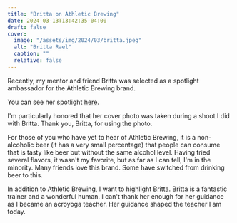 ```yaml
---
title: "Britta on Athletic Brewing"
date: 2024-03-13T13:42:35-04:00
draft: false
cover:
  image: "/assets/img/2024/03/britta.jpeg"
  alt: "Britta Rael"
  caption: ""
  relative: false
---
```


Recently, my mentor and friend Britta was selected as a spotlight ambassador for the Athletic Brewing brand.

You can see her spotlight [here](https://athleticbrewing.com/blogs/ambassadors/athletic-spotlight-britta-rael).

I'm particularly honored that her cover photo was taken during a shoot I did with Britta. Thank you, Britta, for using the photo.

For those of you who have yet to hear of Athletic Brewing, it is a non-alcoholic beer (it has a very small percentage) that people can consume that is tasty like beer but without the same alcohol level. Having tried several flavors, it wasn't my favorite, but as far as I can tell, I'm in the minority. Many friends love this brand. Some have switched from drinking beer to this.

In addition to Athletic Brewing, I want to highlight [Britta](https://www.brittarael.com). Britta is a fantastic trainer and a wonderful human. I can't thank her enough for her guidance as I became an acroyoga teacher. Her guidance shaped the teacher I am today.
